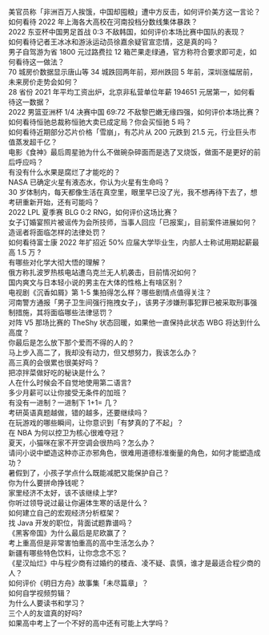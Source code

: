 美官员称「非洲百万人挨饿，中国却囤粮」遭中方反击，如何评价美方这一言论？  
如何看待 2022 年上海各大高校在河南投档分数线集体暴跌？  
2022 东亚杯中国男足首战 0:3 不敌韩国，如何评价本场比赛中国队的表现？  
如何看待记者王冰冰和游泳运动员徐嘉余疑官宣恋情，这是真的吗？  
男子自驾游为省 1800 元过路费拉 12 箱芒果走绿通，官方称符合要求即可走，如何看待这一做法？  
70 城房价数据显示唐山等 34 城跌回两年前，郑州跌回 5 年前，深圳涨幅居前，未来房价走势会如何？  
28 省份 2021 年平均工资出炉，北京非私营单位年薪 194651 元居第一，如何看待这一数据？  
2022 男篮亚洲杯 1/4 决赛中国 69:72 不敌黎巴嫩无缘四强，如何评价本场比赛？  
如何看待恒驰总裁称恒驰大卖已成定局？你会买恒驰 5 吗？  
如何看待近期部分芯片价格「雪崩」，有芯片从 200 元跌到 21.5 元，行业巨头市值蒸发超千亿？  
电影《食神》最后周星驰为什么不做碗杂碎面而是选了叉烧饭，做面不是更好的前后呼应吗？  
有没有什么水果是腐烂了才能吃的？  
NASA 已确定火星有液态水，你认为火星有生命吗？  
30 岁体制内，每天都像生活在真空里，眼里早已没了光，我不想再待下去了，想考研重新开始，还有可能吗？  
2022 LPL 夏季赛 BLG 0:2 RNG，如何评价这场比赛？  
女子订婚宴照片被谣传为会所技师，当事人回应「已报案」，目前案件进展如何？造谣者将面临怎样的法律处罚？  
如何看待富士康 2022 年扩招近 50% 应届大学毕业生，内部人士称试用期起薪最高 1.5 万 ?  
有哪些对化学大彻大悟的理解？  
俄方称扎波罗热核电站遭乌克兰无人机袭击，目前情况如何？  
国内爽文与日本轻小说的男主在大体的性格上有啥区别？  
电视剧《沉香如屑》第 1-5 集拍得怎么样？哪些剧情点值得关注？  
河南警方通报「男子卫生间强行拖拽女子」，该男子涉嫌刑事犯罪已被采取刑事强制措施，其将面临哪些法律惩罚？  
对阵 V5 那场比赛的 TheShy 状态回暖，如果他一直保持此状态 WBG 将达到什么高度？  
你最后是怎么放下那个爱而不得的人的？  
马上步入高二了，我却没有动力，但又想努力，我该怎么办？  
高三真的会很累也很美好吗？  
把凉拌菜做好吃的秘诀是什么？  
人在什么时候会不自觉地使用第二语言?  
多少月薪可以让你接受无条件的加班？  
有没有一进制？一进制下 1+1= 几？  
考研英语真题越做，错的越多，还要继续吗？  
在玩游戏的哪些瞬间，让你意识到「有梦真的了不起」？  
在 NBA 为何以控卫为核心很难夺冠？  
夏天，小猫咪在家不开空调会很热吗？怎么办？  
请问小说中塑造这种亦正亦邪角色，很难用道德标准衡量的角色，如何才能塑造成功？  
暑假到了，小孩子学点什么既能减肥又能保护自己？  
你为什么要拼命挣钱呢？  
家里经济不太好，该不该继续上学?  
你听过领导说过最让你遍体生寒的话是什么？  
如何建立自己的宏观经济分析框架？  
找 Java 开发的职位，背面试题靠谱吗？  
《黑客帝国》为什么最后是尼欧赢了？  
考上重高但是非常害怕重高的高中生活怎么办？  
新疆有哪些特色饮料，让你念念不忘？  
《星汉灿烂》中与程少商有过婚约的楼垚、凌不疑、袁慎，谁才是最适合程少商的人？  
如何评价《明日方舟》故事集「未尽篇章」？  
如何自学视频剪辑？  
为什么人要读书和学习？  
三个人的友谊真的好吗?  
如果高中考上了一个不好的高中还有可能上大学吗？  
